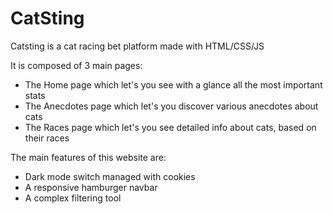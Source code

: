 # CatSting

Catsting is a cat racing bet platform made with HTML/CSS/JS

It is composed of 3 main pages:

- The Home page which let's you see with a glance all the most important stats
- The Anecdotes page which let's you discover various anecdotes about cats
- The Races page which let's you see detailed info about cats, based on their races

The main features of this website are:

- Dark mode switch managed with cookies
- A responsive hamburger navbar
- A complex filtering tool
